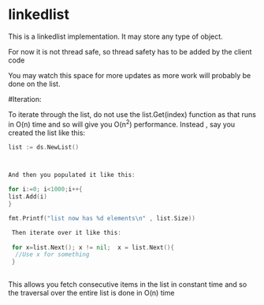 # linkedlist

This is a linkedlist implementation.
It may store any type of object.

For now it is not thread safe, so thread safety has to be added by the client code

You may watch this space for more updates as more work will probably be done on the list.



#Iteration:

To iterate through the list, do not use the list.Get(index) function as that runs in O(n) time and so will give you O(n<sup>2</sup>) performance.
Instead , say you created the list like this:

```Go
list := ds.NewList()



And then you populated it like this:

for i:=0; i<1000;i++{
list.Add(i)
}

fmt.Printf("list now has %d elements\n" , list.Size))

 Then iterate over it like this:
 
 for x=list.Next(); x != nil;  x = list.Next(){
  //Use x for something
 }
 
 ```

This allows you fetch consecutive items in the list in constant time and so the traversal over the entire list is done in O(n) time


